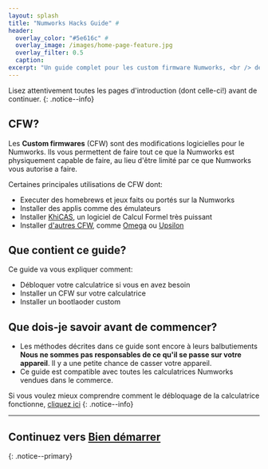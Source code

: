 ```yaml
---
layout: splash
title: "Numworks Hacks Guide" #
header:
  overlay_color: "#5e616c" #
  overlay_image: /images/home-page-feature.jpg
  overlay_filter: 0.5
  caption:
excerpt: "Un guide complet pour les custom firmware Numworks, <br /> de stock à CFW.<br />"
---
```


Lisez attentivement toutes les pages d'introduction (dont celle-ci!) avant de continuer.
{: .notice--info}

## CFW?

Les **Custom firmwares** (CFW) sont des modifications logicielles pour le Numworks. Ils vous permettent de faire tout ce que la Numworks est physiquement capable de faire, au lieu d'être limité par ce que Numworks vous autorise a faire.

Certaines principales utilisations de CFW dont:

* Executer des homebrews et jeux faits ou portés sur la Numworks
* Installer des applis comme des émulateurs
* Installer [KhiCAS](https://www-fourier.univ-grenoble-alpes.fr/~parisse/numworks/khicasnw.html), un logiciel de Calcul Formel très puissant
* Installer [d'autres CFW](choose-a-cfw), comme [Omega](omega) ou [Upsilon](upsilon)

## Que contient ce guide?

Ce guide va vous expliquer comment:
  + Débloquer votre calculatrice si vous en avez besoin
  + Installer un CFW sur votre calculatrice
  + Installer un bootlaoder custom

## Que dois-je savoir avant de commencer?

* Les méthodes décrites dans ce guide sont encore à leurs balbutiements **Nous ne sommes pas responsables de ce qu'il se passe sur votre appareil**. Il y a une petite chance de casser votre appareil.
* Ce guide est compatible avec toutes les calculatrices Numworks vendues dans le commerce.

Si vous voulez mieux comprendre comment le débloquage de la calculatrice fonctionne, [cliquez ici](how-does-it-work)
{: .notice--info}

___

## Continuez vers [Bien démarrer](get-started)
{: .notice--primary}
